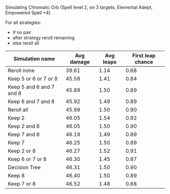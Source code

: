 Simulating Chromatic Orb (Spell level 2, on 3 targets, Elemental Adept, Empowered Spell +4).

For all strategies:

- if no pair
- after strategy reroll remaining
- else reroll all

| Simulation name | Avg damage | Avg leaps | First leap chance |
|---|---|---|---|
| Reroll none | 39.61 | 1.14 | 0.68 |
| Keep 5 or 6 or 7 or 8 | 45.58 | 1.41 | 0.84 |
| Keep 5 and 6 and 7 and 8 | 45.89 | 1.50 | 0.89 |
| Keep 6 and 7 and 8 | 45.92 | 1.49 | 0.89 |
| Reroll all | 45.99 | 1.50 | 0.90 |
| Keep 2 | 46.05 | 1.54 | 0.92 |
| Keep 2 and 8 | 46.05 | 1.50 | 0.90 |
| Keep 7 and 8 | 46.19 | 1.49 | 0.89 |
| Keep 7 | 46.25 | 1.50 | 0.89 |
| Keep 2 or 8 | 46.27 | 1.52 | 0.91 |
| Keep 6 or 7 or 8 | 46.30 | 1.45 | 0.87 |
| Decision Tree | 46.31 | 1.50 | 0.90 |
| Keep 8 | 46.40 | 1.50 | 0.89 |
| Keep 7 or 8 | 46.52 | 1.48 | 0.88 |
